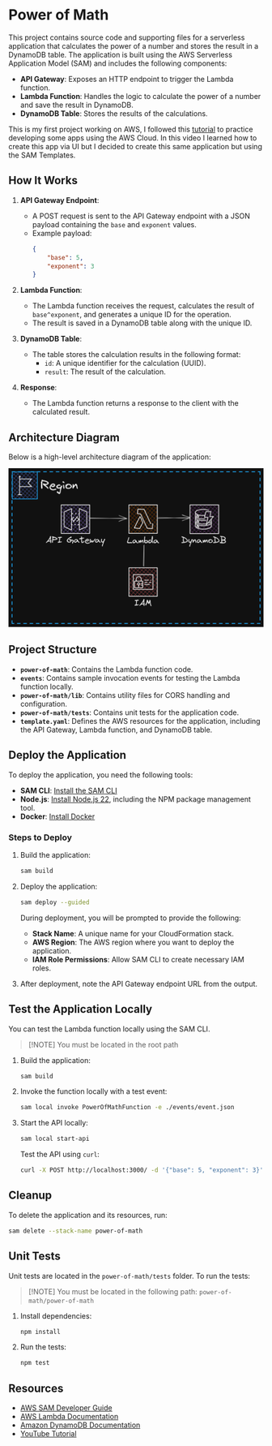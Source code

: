# Power of Math

This project contains source code and supporting files for a serverless application that calculates the power of a number and stores the result in a DynamoDB table. The application is built using the AWS Serverless Application Model (SAM) and includes the following components:

-   **API Gateway**: Exposes an HTTP endpoint to trigger the Lambda function.
-   **Lambda Function**: Handles the logic to calculate the power of a number and save the result in DynamoDB.
-   **DynamoDB Table**: Stores the results of the calculations.

This is my first project working on AWS, I followed this [tutorial](https://www.youtube.com/watch?v=7m_q1ldzw0U&list=PLwyXYwu8kL0wMalR9iXJIPfiMYWNFWQzx&index=3&ab_channel=TinyTechnicalTutorials) to practice developing some apps using the AWS Cloud. In this video I learned how to create this app via UI but I decided to create this same application but using the SAM Templates.

## How It Works

1. **API Gateway Endpoint**:

    - A POST request is sent to the API Gateway endpoint with a JSON payload containing the `base` and `exponent` values.
    - Example payload:
        ```json
        {
            "base": 5,
            "exponent": 3
        }
        ```

2. **Lambda Function**:

    - The Lambda function receives the request, calculates the result of `base^exponent`, and generates a unique ID for the operation.
    - The result is saved in a DynamoDB table along with the unique ID.

3. **DynamoDB Table**:

    - The table stores the calculation results in the following format:
        - `id`: A unique identifier for the calculation (UUID).
        - `result`: The result of the calculation.

4. **Response**:
    - The Lambda function returns a response to the client with the calculated result.

## Architecture Diagram

Below is a high-level architecture diagram of the application:

![Power of Math Diagram Architecture](./docs/power-of-math_diagram.png)

## Project Structure

-   **`power-of-math`**: Contains the Lambda function code.
-   **`events`**: Contains sample invocation events for testing the Lambda function locally.
-   **`power-of-math/lib`**: Contains utility files for CORS handling and configuration.
-   **`power-of-math/tests`**: Contains unit tests for the application code.
-   **`template.yaml`**: Defines the AWS resources for the application, including the API Gateway, Lambda function, and DynamoDB table.

## Deploy the Application

To deploy the application, you need the following tools:

-   **SAM CLI**: [Install the SAM CLI](https://docs.aws.amazon.com/serverless-application-model/latest/developerguide/serverless-sam-cli-install.html)
-   **Node.js**: [Install Node.js 22](https://nodejs.org/en/), including the NPM package management tool.
-   **Docker**: [Install Docker](https://www.docker.com/)

### Steps to Deploy

1. Build the application:

    ```bash
    sam build
    ```

2. Deploy the application:

    ```bash
    sam deploy --guided
    ```

    During deployment, you will be prompted to provide the following:

    - **Stack Name**: A unique name for your CloudFormation stack.
    - **AWS Region**: The AWS region where you want to deploy the application.
    - **IAM Role Permissions**: Allow SAM CLI to create necessary IAM roles.

3. After deployment, note the API Gateway endpoint URL from the output.

## Test the Application Locally

You can test the Lambda function locally using the SAM CLI.

> [!NOTE] You must be located in the root path

1. Build the application:

    ```bash
    sam build
    ```

2. Invoke the function locally with a test event:

    ```bash
    sam local invoke PowerOfMathFunction -e ./events/event.json
    ```

3. Start the API locally:

    ```bash
    sam local start-api
    ```

    Test the API using `curl`:

    ```bash
    curl -X POST http://localhost:3000/ -d '{"base": 5, "exponent": 3}' -H "Content-Type: application/json"
    ```

## Cleanup

To delete the application and its resources, run:

```bash
sam delete --stack-name power-of-math
```

## Unit Tests

Unit tests are located in the `power-of-math/tests` folder. To run the tests:

>[!NOTE] You must be located in the following path: `power-of-math/power-of-math`

1. Install dependencies:

    ```bash
    npm install
    ```

2. Run the tests:
    ```bash
    npm test
    ```

## Resources

-   [AWS SAM Developer Guide](https://docs.aws.amazon.com/serverless-application-model/latest/developerguide/what-is-sam.html)
-   [AWS Lambda Documentation](https://docs.aws.amazon.com/lambda/latest/dg/welcome.html)
-   [Amazon DynamoDB Documentation](https://docs.aws.amazon.com/amazondynamodb/latest/developerguide/Introduction.html)
-   [YouTube Tutorial](https://www.youtube.com/watch?v=7m_q1ldzw0U&list=PLwyXYwu8kL0wMalR9iXJIPfiMYWNFWQzx&index=3&ab_channel=TinyTechnicalTutorials)
